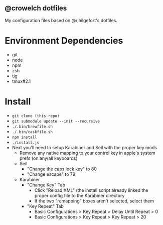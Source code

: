 @crowelch dotfiles
---------------------

My configuration files based on @rjhilgefort's dotfiles.

# Environment Dependencies

- git
- node
- npm
- zsh
- tig
- tmux#2.1

# Install

- `git clone (this repo)`
- `git submodule update --init --recursive`
- `./.bin/brewfile.sh`
- `./.bin/caskfile.sh`
- `npm install`
- `./install.js`
- Next you'll need to setup Karabiner and Seil with the proper key mods
	- Remove any native mapping to your control key in apple's system prefs (on any/all keyboards)
	- Seil
		- "Change the caps lock key" to 80
		- "Change escape" to 79
	- Karabiner
		- "Change Key" Tab
			- Click "Reload XML" (the install script already linked the proper config file to the Karabiner directory
			- If the two "remapping" boxes aren't selected, select them
		- "Key Repeat" Tab
			- Basic Configurations > Key Repeat > Delay Until Repeat > 0
			- Basic Configurations > Key Repeat > Key Repeat > 20

